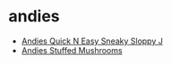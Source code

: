 # andies

 * [Andies Quick N Easy Sneaky Sloppy J](../../index/a/andies-quick-n-easy-sneaky-sloppy-j.json)
 * [Andies Stuffed Mushrooms](../../index/a/andies-stuffed-mushrooms.json)
